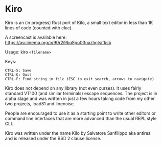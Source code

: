 Kiro
===

Kiro is an (in progress) Rust port of Kilo, a small text editor in less than 1K
lines of code (counted with cloc).

A screencast is available here: https://asciinema.org/a/90r2i9bq8po03nazhqtsifksb

Usage: kiro `<filename>`

Keys:

    CTRL-S: Save
    CTRL-Q: Quit
    CTRL-F: Find string in file (ESC to exit search, arrows to navigate)

Kiro does not depend on any library (not even curses). It uses fairly standard
VT100 (and similar terminals) escape sequences. The project is in alpha
stage and was written in just a few hours taking code from my other two
projects, load81 and linenoise.

People are encouraged to use it as a starting point to write other editors
or command line interfaces that are more advanced than the usual REPL
style CLI.

Kiro was written under the name Kilo by Salvatore Sanfilippo aka antirez and is
released under the BSD 2 clause license.
